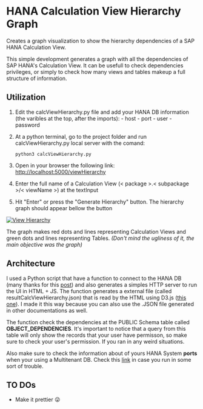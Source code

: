 # HANA Calculation View Hierarchy Graph
Creates a graph visualization to show the hierarchy dependencies of a SAP HANA Calculation View.

This simple development generates a graph with all the dependencies of SAP HANA's Calculation View. It can be usefull to check dependencies privileges, or simply to check how many views and tables makeup a full structure of information.

## Utilization
  1. Edit the calcViewHierarchy.py file and add your HANA DB information (the varibles at the top, after the imports): 
    - host 
    - port
    - user
    - password
  2. At a python terminal, go to the project folder and run calcViewHierarchy.py local server with the comand:
  
      ``` python3 calcViewHierarchy.py ```

  3. Open in your browser the following link: [http://localhost:5000/viewHierarchy](http://localhost:5000/viewHierarchy)
  4. Enter the full name of a Calculation View (< package >.< subpackage >/< viewName >) at the textInput
  5. Hit "Enter" or press the "Generate Hierarchy" button. The hierarchy graph should appear bellow the button

[![View Hierarchy](https://s15.postimg.org/ggfflzhjv/View_Hierarchy.png)](https://postimg.org/image/lf2y0ilcn/)

The graph makes red dots and lines representing Calculation Views and green dots and lines representing Tables. 
*(Don't mind the ugliness of it, the main objective was the graph)*

## Architecture
I used a Python script that have a function to connect to the HANA DB (many thanks for this [post]( https://github.com/SAP/PyHDB)) and also generates a simples HTTP server to run the UI in HTML + JS. The function generates a external file (called resultCalcViewHierarchy.json) that is read by the HTML using D3.js ([this one](http://bl.ocks.org/d3noob/08ecb6ea9bb68ba0d9a7e89f344acec8)). I made it this way because you can also use the .JSON file generated in other documentations as well.

The function check the dependencies at the PUBLIC Schema table called **OBJECT_DEPENDENCIES**. It's important to notice that a query from this table will only show the records that your user have permisson, so make sure to check your user's permission. If you ran in any weird situations.

Also make sure to check the information about of yours HANA System **ports** when your using a Multitenant DB. Check this [link](https://help.sap.com/saphelp_hanaplatform/helpdata/en/44/0f6efe693d4b82ade2d8b182eb1efb/frameset.htm) in case you run in some sort of trouble.

## TO DOs

* Make it prettier :stuck_out_tongue_winking_eye:

